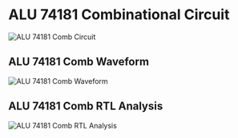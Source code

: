 
# ALU 74181 Combinational Circuit
![ALU 74181 Comb Circuit](https://velog.velcdn.com/images/foodinsect/post/530b6b0d-8762-4d80-b5bb-25ac2bcdf04c/image.png)

## ALU 74181 Comb Waveform
![ALU 74181 Comb Waveform](https://velog.velcdn.com/images/foodinsect/post/010c21a5-2608-416e-abd1-f826ba82e170/image.png)


## ALU 74181 Comb RTL Analysis
![ALU 74181 Comb RTL Analysis](https://velog.velcdn.com/images/foodinsect/post/14c9c434-ceda-4c9c-8db4-20dba1f957f1/image.png)